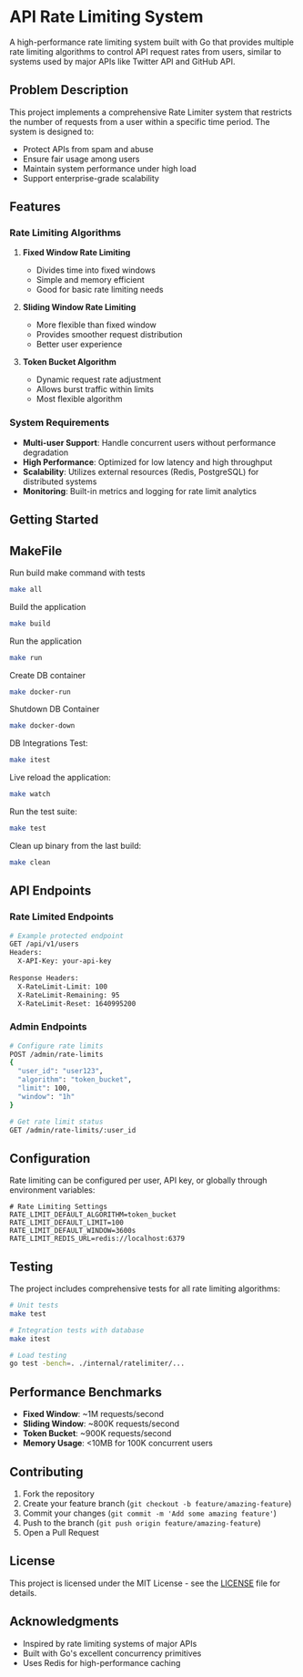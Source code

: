 # API Rate Limiting System

A high-performance rate limiting system built with Go that provides multiple rate limiting algorithms to control API request rates from users, similar to systems used by major APIs like Twitter API and GitHub API.

## Problem Description

This project implements a comprehensive Rate Limiter system that restricts the number of requests from a user within a specific time period. The system is designed to:

- Protect APIs from spam and abuse
- Ensure fair usage among users
- Maintain system performance under high load
- Support enterprise-grade scalability

## Features

### Rate Limiting Algorithms

1. **Fixed Window Rate Limiting**
   - Divides time into fixed windows
   - Simple and memory efficient
   - Good for basic rate limiting needs

2. **Sliding Window Rate Limiting**
   - More flexible than fixed window
   - Provides smoother request distribution
   - Better user experience

3. **Token Bucket Algorithm**
   - Dynamic request rate adjustment
   - Allows burst traffic within limits
   - Most flexible algorithm

### System Requirements

- **Multi-user Support**: Handle concurrent users without performance degradation
- **High Performance**: Optimized for low latency and high throughput
- **Scalability**: Utilizes external resources (Redis, PostgreSQL) for distributed systems
- **Monitoring**: Built-in metrics and logging for rate limit analytics

## Getting Started

## MakeFile

Run build make command with tests
```bash
make all
```

Build the application
```bash
make build
```

Run the application
```bash
make run
```

Create DB container
```bash
make docker-run
```

Shutdown DB Container
```bash
make docker-down
```

DB Integrations Test:
```bash
make itest
```

Live reload the application:
```bash
make watch
```

Run the test suite:
```bash
make test
```

Clean up binary from the last build:
```bash
make clean
```

## API Endpoints

### Rate Limited Endpoints
```bash
# Example protected endpoint
GET /api/v1/users
Headers: 
  X-API-Key: your-api-key
  
Response Headers:
  X-RateLimit-Limit: 100
  X-RateLimit-Remaining: 95
  X-RateLimit-Reset: 1640995200
```

### Admin Endpoints
```bash
# Configure rate limits
POST /admin/rate-limits
{
  "user_id": "user123",
  "algorithm": "token_bucket",
  "limit": 100,
  "window": "1h"
}

# Get rate limit status
GET /admin/rate-limits/:user_id
```

## Configuration

Rate limiting can be configured per user, API key, or globally through environment variables:

```env
# Rate Limiting Settings
RATE_LIMIT_DEFAULT_ALGORITHM=token_bucket
RATE_LIMIT_DEFAULT_LIMIT=100
RATE_LIMIT_DEFAULT_WINDOW=3600s
RATE_LIMIT_REDIS_URL=redis://localhost:6379
```

## Testing

The project includes comprehensive tests for all rate limiting algorithms:

```bash
# Unit tests
make test

# Integration tests with database
make itest

# Load testing
go test -bench=. ./internal/ratelimiter/...
```

## Performance Benchmarks

- **Fixed Window**: ~1M requests/second
- **Sliding Window**: ~800K requests/second  
- **Token Bucket**: ~900K requests/second
- **Memory Usage**: <10MB for 100K concurrent users

## Contributing

1. Fork the repository
2. Create your feature branch (`git checkout -b feature/amazing-feature`)
3. Commit your changes (`git commit -m 'Add some amazing feature'`)
4. Push to the branch (`git push origin feature/amazing-feature`)
5. Open a Pull Request

## License

This project is licensed under the MIT License - see the [LICENSE](LICENSE) file for details.

## Acknowledgments

- Inspired by rate limiting systems of major APIs
- Built with Go's excellent concurrency primitives
- Uses Redis for high-performance caching